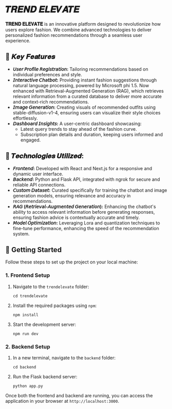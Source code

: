 <h1>𝑻𝑹𝑬𝑵𝑫 𝑬𝑳𝑬𝑽𝑨𝑻𝑬</h1>
<p>
  <strong>𝐓𝐑𝐄𝐍𝐃 𝐄𝐋𝐄𝐕𝐀𝐓𝐄</strong> is an innovative platform designed to revolutionize how users explore fashion. We combine advanced technologies to deliver personalized fashion recommendations through a seamless user experience.
</p>

<h2>🔑 𝑲𝒆𝒚 𝑭𝒆𝒂𝒕𝒖𝒓𝒆𝒔</h2>

<ul>
  <li>
    <strong>𝘜𝘴𝘦𝘳 𝘗𝘳𝘰𝘧𝘪𝘭𝘦 𝘙𝘦𝘨𝘪𝘴𝘵𝘳𝘢𝘵𝘪𝘰𝘯:</strong> Tailoring recommendations based on individual preferences and style.
  </li>
  <li>
    <strong>𝘐𝘯𝘵𝘦𝘳𝘢𝘤𝘵𝘪𝘷𝘦 𝘊𝘩𝘢𝘵𝘣𝘰𝘵:</strong> Providing instant fashion suggestions through natural language processing, powered by Microsoft phi 1.5. Now enhanced with Retrieval-Augmented Generation (RAG), which retrieves relevant information from a curated database to deliver more accurate and context-rich recommendations.
  </li>
  <li>
    <strong>𝘐𝘮𝘢𝘨𝘦 𝘎𝘦𝘯𝘦𝘳𝘢𝘵𝘪𝘰𝘯:</strong> Creating visuals of recommended outfits using stable-diffusion-v1-4, ensuring users can visualize their style choices effortlessly.
  </li>
  <li>
    <strong>𝘋𝘢𝘴𝘩𝘣𝘰𝘢𝘳𝘥 𝘐𝘯𝘴𝘪𝘨𝘩𝘵𝘴:</strong> A user-centric dashboard showcasing:
    <ul>
      <li>Latest query trends to stay ahead of the fashion curve.</li>
      <li>Subscription plan details and duration, keeping users informed and engaged.</li>
    </ul>
  </li>
</ul>

<h2>🔧 𝑻𝒆𝒄𝒉𝒏𝒐𝒍𝒐𝒈𝒊𝒆𝒔 𝑼𝒕𝒊𝒍𝒊𝒛𝒆𝒅:</h2>

<ul>
  <li><strong>𝘍𝘳𝘰𝘯𝘵𝘦𝘯𝘥:</strong> Developed with React and Next.js for a responsive and dynamic user interface.</li>
  <li><strong>𝘉𝘢𝘤𝘬𝘦𝘯𝘥:</strong> Python and Flask API, integrated with ngrok for secure and reliable API connections.</li>
  <li><strong>𝘊𝘶𝘴𝘵𝘰𝘮 𝘋𝘢𝘵𝘢𝘴𝘦𝘵:</strong> Curated specifically for training the chatbot and image generation models, ensuring relevance and accuracy in recommendations.</li>
  <li><strong>𝘙𝘈𝘎 (𝘙𝘦𝘵𝘳𝘪𝘦𝘷𝘢𝘭-𝘈𝘶𝘨𝘮𝘦𝘯𝘵𝘦𝘥 𝘎𝘦𝘯𝘦𝘳𝘢𝘵𝘪𝘰𝘯):</strong> Enhancing the chatbot's ability to access relevant information before generating responses, ensuring fashion advice is contextually accurate and timely.</li>
  <li><strong>𝘔𝘰𝘥𝘦𝘭 𝘖𝘱𝘵𝘪𝘮𝘪𝘻𝘢𝘵𝘪𝘰𝘯:</strong> Leveraging Lora and quantization techniques to fine-tune performance, enhancing the speed of the recommendation system.</li>
</ul>

<h2>🚀 Getting Started</h2>

<p>Follow these steps to set up the project on your local machine:</p>

<h3>1. Frontend Setup</h3>
<ol>
  <li>Navigate to the <code>trendelevate</code> folder:</li>
  <pre><code>cd trendelevate</code></pre>

  <li>Install the required packages using <code>npm</code>:</li>
  <pre><code>npm install</code></pre>

  <li>Start the development server:</li>
  <pre><code>npm run dev</code></pre>
</ol>

<h3>2. Backend Setup</h3>
<ol>
  <li>In a new terminal, navigate to the <code>backend</code> folder:</li>
  <pre><code>cd backend</code></pre>

  <li>Run the Flask backend server:</li>
  <pre><code>python app.py</code></pre>
</ol>

<p>Once both the frontend and backend are running, you can access the application in your browser at <code>http://localhost:3000</code>.</p>

